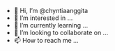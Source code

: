 - 👋 Hi, I’m @chyntiaanggita
- 👀 I’m interested in ...
- 🌱 I’m currently learning ...
- 💞️ I’m looking to collaborate on ...
- 📫 How to reach me ...

<!---
chyntiaanggita/chyntiaanggita is a ✨ special ✨ repository because its `README.md` (this file) appears on your GitHub profile.
You can click the Preview link to take a look at your changes.
--->
